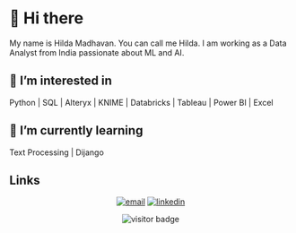 
# 👋 Hi there
My name is Hilda Madhavan. You can call me Hilda. I am working as a Data Analyst from India passionate about ML and AI.

## 👀 I’m interested in 
Python | SQL | Alteryx | KNIME | Databricks | Tableau | Power BI | Excel

## 🌱 I’m currently learning
Text Processing | Dijango

## Links

<p align="center">
  <a href="hildamadhavan6@gmail.com"><img src="https://img.icons8.com/color/96/000000/gmail.png" alt="email"/></a>
  <a href="https://www.linkedin.com/in/hilda-madhavan-914546209/"><img src="https://img.icons8.com/color/96/000000/linkedin.png" alt="linkedin"/></a>
</p>


<p  align="center">
  <img src="https://visitor-badge.glitch.me/badge?page_id=hilda-m06" alt="visitor badge"/>
</p>


<!---
hilda-m06/hilda-m06 is a ✨ special ✨ repository because its `README.md` (this file) appears on your GitHub profile.
You can click the Preview link to take a look at your changes.
--->
